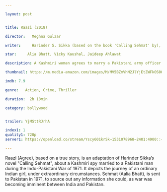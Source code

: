 ```yaml
---

layout: post


title: Raazi (2018)

director:   Meghna Gulzar

writer:     Harinder S. Sikka (based on the book 'Calling Sehmat' by), Meghna Gulzar (screenplay)

star:     Alia Bhatt, Vicky Kaushal, Jaideep Ahlawat

description: A Kashmiri woman agrees to marry a Pakistani army officer in order to spy on Pakistan during the Indo-Pakistan War of 1971.

thumbnail: https://m.media-amazon.com/images/M/MV5BZmVhN2JlYjEtZWFkOS00YzE0LThiNDMtMGI3NDA1MTk2ZDQ2XkEyXkFqcGdeQXVyODE5NzE3OTE@._V1_UY268_CR1,0,182,268_AL__QL50.jpg

imdb: 7.9

genre:   Action, Crime, Thriller 

duration:  2h 18min

category: bollywood


trailer: YjMSttRJrhA

index1: 1
quality1: 720p
server1: https://openload.co/stream/Yscy601krSk~1531078968~2401:4900::~U8iN8-h8

---
```


Raazi (Agree), based on a true story, is an adaptation of Harinder Sikka’s novel "Calling Sehmat", about a Kashmiri spy married to a Pakistani man during the Indo-Pakistani War of 1971. It depicts the journey of an ordinary Indian girl, under extraordinary circumstances. Sehmat (Aalia Bhatt), is sent to Pakistan in 1971, to source out any information she could, as war was becoming imminent between India and Pakistan.